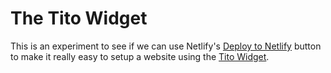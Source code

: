 # The Tito Widget

This is an experiment to see if we can use Netlify's [Deploy to Netlify](https://docs.netlify.com/site-deploys/create-deploys/#deploy-to-netlify-button) button to make it really easy to setup a website using the [Tito Widget](https://help.tito.io/en/articles/2003029-widget).
